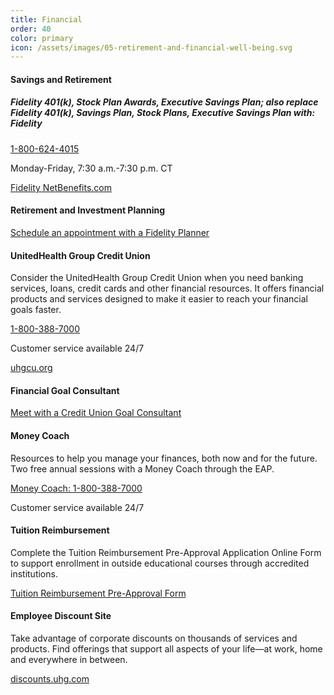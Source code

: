 ```yaml
---
title: Financial
order: 40
color: primary
icon: /assets/images/05-retirement-and-financial-well-being.svg
---
```


#### Savings and Retirement

##### Fidelity 401(k), Stock Plan Awards, Executive Savings Plan; also replace Fidelity 401(k), Savings Plan, Stock Plans, Executive Savings Plan with: Fidelity 

[1-800-624-4015](tel://+1-800-624-4015 "1-800-624-4015")

Monday-Friday, 7:30 a.m.-7:30 p.m. CT

[Fidelity NetBenefits.com](https://nb.fidelity.com/public/nb/default/home "Fidelity NetBenefits.com in a new tab")

#### Retirement and Investment Planning

[Schedule an appointment with a Fidelity Planner](https://nb.fidelity.com/public/nb/default/home?option=ledetail&Target=cours000000000044440 "Schedule an appointment with a Fidelity Planner. Opens in a new tab")

#### UnitedHealth Group Credit Union

Consider the UnitedHealth Group Credit Union when you need banking services, loans, credit cards and other financial resources. It offers financial products and services designed to make it easier to reach your financial goals faster.

[1-800-388-7000](tel://+1-800-388-7000 "1-800-388-7000")

Customer service available 24/7

[uhgcu.org](https://www.uhgcu.org/ "uhgcu.org in a new window")

#### Financial Goal Consultant

[Meet with a Credit Union Goal Consultant](https://help.bcu.org/s/schedule?inT=UHGGC&inR=GC "Meet with a Credit Union Goal Consultant in a new tab.")

#### Money Coach

Resources to help you manage your finances, both now and for the future. Two free annual sessions with a Money Coach through the EAP.

[Money Coach: 1-800-388-7000](tel://+1-800-388-7000 "Money Coach: 1-800-388-7000")

Customer service available 24/7

#### Tuition Reimbursement

Complete the Tuition Reimbursement Pre-Approval Application Online Form to support enrollment in outside educational courses through accredited institutions.

[Tuition Reimbursement Pre-Approval Form](https://uhgazure.sharepoint.com/sites/Employment-Policies/SitePages/Tuition-Reimbursement.aspx "Tuition Reimbursement Pre-Approval Form for United Health Group in a new tab.")

#### Employee Discount Site

Take advantage of corporate discounts on thousands of services and products. Find offerings that support all aspects of your life—at work, home and everywhere in between.

[discounts.uhg.com](https://authgateway3.entiam.uhg.com/idp/startSSO.ping?PartnerSpId=urn%3Abenefithub%3Apassport&origin=web "discounts.uhg.com in a new tab")

